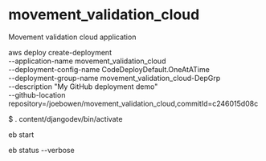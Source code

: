 movement_validation_cloud
=========================

Movement validation cloud application

aws deploy create-deployment \
  --application-name movement_validation_cloud \
  --deployment-config-name CodeDeployDefault.OneAtATime \
  --deployment-group-name movement_validation_cloud-DepGrp \
  --description "My GitHub deployment demo" \
  --github-location repository=/joebowen/movement_validation_cloud,commitId=c246015d08c
  
$ . content/djangodev/bin/activate

eb start

eb status --verbose


